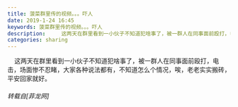 ```yaml
---
title: 菠菜群里传的视频。。。吓人
date: 2019-1-24 16:45
keywords: 菠菜群里传的视频。。。吓人
description:     这两天在群里看到一小伙子不知道犯啥事了，被一群人在同事面前殴打，电击，场面惨不忍睹，大家各种说法都有，不知道怎么个情况，唉，老老实实搬砖，平安回家就好。
categories: sharing
---
```

<td class="t_f" id="postmessage_2786549">

    这两天在群里看到一小伙子不知道犯啥事了，被一群人在同事面前殴打，电击，场面惨不忍睹，大家各种说法都有，不知道怎么个情况，唉，老老实实搬砖，平安回家就好。</td>
###### 转载自[菲龙网]